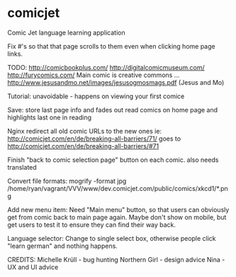 # comicjet
Comic Jet language learning application

Fix #'s so that that page scrolls to them even when clicking home page links.


TODO:
http://comicbookplus.com/
http://digitalcomicmuseum.com/
http://furycomics.com/
Main comic is creative commons ... http://www.jesusandmo.net/images/jesusogmosmags.pdf (Jesus and Mo)

Tutorial:
	unavoidable - happens on viewing your first comice

Save:
	store last page info and fades out read comics on home page and highlights last one in reading

Nginx redirect all old comic URLs to the new ones
	ie: http://comicjet.com/en/de/breaking-all-barriers/71/ goes to http://comicjet.com/en/de/breaking-all-barriers/#71

Finish "back to comic selection page" button on each comic.
	also needs translated


Convert file formats:
mogrify -format jpg /home/ryan/vagrant/VVV/www/dev.comicjet.com/public/comics/xkcd1/*.png



Add new menu item:
	Need "Main menu" button, so that users can obviously get from comic back to main page again.
	Maybe don't show on mobile, but get users to test it to ensure they can find their way back.


Language selector:
	Change to single select box, otherwise people click "learn german" and nothing happens.



CREDITS:
Michelle Krüll - bug hunting
Northern Girl - design advice
Nina - UX and UI advice

